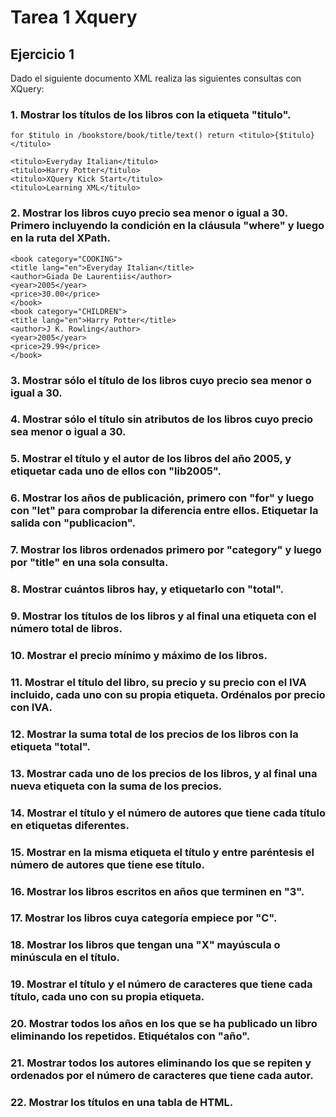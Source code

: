 # Tarea 1 Xquery

## Ejercicio 1

Dado el siguiente documento XML realiza las siguientes consultas con XQuery:

### 1. Mostrar los títulos de los libros con la etiqueta "titulo".

    for $titulo in /bookstore/book/title/text() return <titulo>{$titulo}</titulo>

    <titulo>Everyday Italian</titulo>
    <titulo>Harry Potter</titulo>
    <titulo>XQuery Kick Start</titulo>
    <titulo>Learning XML</titulo>

### 2. Mostrar los libros cuyo precio sea menor o igual a 30. Primero incluyendo la condición en la cláusula "where" y luego en la ruta del XPath.

    <book category="COOKING">
    <title lang="en">Everyday Italian</title>
    <author>Giada De Laurentiis</author>
    <year>2005</year>
    <price>30.00</price>
    </book>
    <book category="CHILDREN">
    <title lang="en">Harry Potter</title>
    <author>J K. Rowling</author>
    <year>2005</year>
    <price>29.99</price>
    </book>


### 3. Mostrar sólo el título de los libros cuyo precio sea menor o igual a 30.



### 4. Mostrar sólo el título sin atributos de los libros cuyo precio sea menor o igual a 30.



### 5. Mostrar el título y el autor de los libros del año 2005, y etiquetar cada uno de ellos con "lib2005".



### 6. Mostrar los años de publicación, primero con "for" y luego con "let" para comprobar la diferencia entre ellos. Etiquetar la salida con "publicacion".



### 7. Mostrar los libros ordenados primero por "category" y luego por "title" en una sola consulta.



### 8. Mostrar cuántos libros hay, y etiquetarlo con "total".



### 9. Mostrar los títulos de los libros y al final una etiqueta con el número total de libros.



### 10. Mostrar el precio mínimo y máximo de los libros.



### 11. Mostrar el título del libro, su precio y su precio con el IVA incluido, cada uno con su propia etiqueta. Ordénalos por precio con IVA.



### 12. Mostrar la suma total de los precios de los libros con la etiqueta "total".



### 13. Mostrar cada uno de los precios de los libros, y al final una nueva etiqueta con la suma de los precios.



### 14. Mostrar el título y el número de autores que tiene cada título en etiquetas diferentes.



### 15. Mostrar en la misma etiqueta el título y entre paréntesis el número de autores que tiene ese título.



### 16. Mostrar los libros escritos en años que terminen en "3".



### 17. Mostrar los libros cuya categoría empiece por "C".



### 18. Mostrar los libros que tengan una "X" mayúscula o minúscula en el título.



### 19. Mostrar el título y el número de caracteres que tiene cada título, cada uno con su propia etiqueta.



### 20. Mostrar todos los años en los que se ha publicado un libro eliminando los repetidos. Etiquétalos con "año".



### 21. Mostrar todos los autores eliminando los que se repiten y ordenados por el número de caracteres que tiene cada autor.



### 22. Mostrar los títulos en una tabla de HTML.